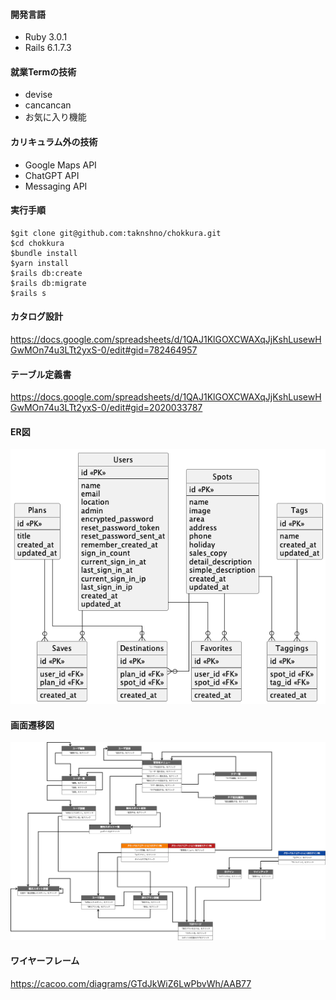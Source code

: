 
#### 開発言語
- Ruby 3.0.1
- Rails 6.1.7.3

#### 就業Termの技術
- devise
- cancancan
- お気に入り機能

#### カリキュラム外の技術
- Google Maps API
- ChatGPT API
- Messaging API

#### 実行手順
```
$git clone git@github.com:taknshno/chokkura.git
$cd chokkura
$bundle install
$yarn install
$rails db:create
$rails db:migrate
$rails s
```

#### カタログ設計
https://docs.google.com/spreadsheets/d/1QAJ1KlGOXCWAXqJjKshLusewHGwMOn74u3LTt2yxS-0/edit#gid=782464957

#### テーブル定義書

https://docs.google.com/spreadsheets/d/1QAJ1KlGOXCWAXqJjKshLusewHGwMOn74u3LTt2yxS-0/edit#gid=2020033787

#### ER図

![ER図](docs/er_diagram.png)

#### 画面遷移図

![画面遷移図](docs/screen_transition.png)

#### ワイヤーフレーム

https://cacoo.com/diagrams/GTdJkWiZ6LwPbvWh/AAB77
